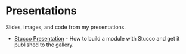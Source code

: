# Presentations

Slides, images, and code from my presentations.

- [Stucco Presentation](StuccoPreso.md) - How to build a module with Stucco and
get it published to the gallery.
